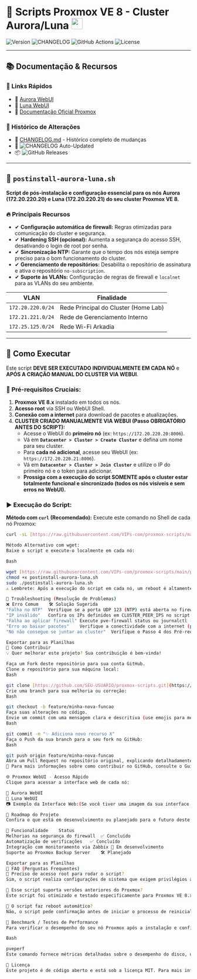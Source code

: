 # 🚀 Scripts Proxmox VE 8 - Cluster Aurora/Luna <img src="assets/proxmox-icon.png" width="30">

![Version](https://img.shields.io/github/v/release/VIPs-com/proxmox-scripts?include_prereleases&style=flat-square)
![CHANGELOG](https://img.shields.io/badge/CHANGELOG-auto--updated-brightgreen?style=flat-square)
![GitHub Actions](https://img.shields.io/github/actions/workflow/status/VIPs-com/proxmox-scripts/update-changelog.yml?style=flat-square)
![License](https://img.shields.io/badge/license-MIT-green?style=flat-square)

---

## 📚 Documentação & Recursos

### 📌 Links Rápidos
- 🔗 [Aurora WebUI](https://172.20.220.20:8006)
- 🔗 [Luna WebUI](https://172.20.220.21:8006)
- 📖 [Documentação Oficial Proxmox](https://pve.proxmox.com/wiki/Main_Page)

### 📌 Histórico de Alterações
- 📜 [CHANGELOG.md](CHANGELOG.md) - Histórico completo de mudanças
- 🔄 ![CHANGELOG Auto-Updated](https://img.shields.io/badge/CHANGELOG-auto--updated-brightgreen)
- 📦 ![GitHub Releases](https://img.shields.io/github/v/release/VIPs-com/proxmox-scripts?include_prereleases)

---

## 📌 `postinstall-aurora-luna.sh`

**Script de pós-instalação e configuração essencial para os nós Aurora (172.20.220.20) e Luna (172.20.220.21) do seu cluster Proxmox VE 8.**

### 🔥 Principais Recursos
- ✔ **Configuração automática de firewall:** Regras otimizadas para comunicação do cluster e segurança.
- ✔ **Hardening SSH (opcional):** Aumenta a segurança do acesso SSH, desativando o login de root por senha.
- ✔ **Sincronização NTP:** Garante que o tempo dos nós esteja sempre preciso para o bom funcionamento do cluster.
- ✔ **Gerenciamento de repositórios:** Desabilita o repositório de assinatura e ativa o repositório `no-subscription`.
- ✔ **Suporte às VLANs:** Configuração de regras de firewall e `localnet` para as VLANs do seu ambiente.

| VLAN | Finalidade |
|---|---|
| `172.20.220.0/24` | Rede Principal do Cluster (Home Lab) |
| `172.21.221.0/24` | Rede de Gerenciamento Interno |
| `172.25.125.0/24` | Rede Wi-Fi Arkadia |

---

## 🚀 Como Executar

Este script **DEVE SER EXECUTADO INDIVIDUALMENTE EM CADA NÓ** e **APÓS A CRIAÇÃO MANUAL DO CLUSTER VIA WEBUI**.

### 🧩 **Pré-requisitos Cruciais:**
1.  **Proxmox VE 8.x** instalado em todos os nós.
2.  **Acesso root** via SSH ou WebUI Shell.
3.  **Conexão com a internet** para download de pacotes e atualizações.
4.  **CLUSTER CRIADO MANUALMENTE VIA WEBUI (Passo OBRIGATÓRIO ANTES DO SCRIPT):**
    * Acesse o WebUI do **primeiro nó** (ex: `https://172.20.220.20:8006`).
    * Vá em **`Datacenter > Cluster > Create Cluster`** e defina um nome para seu cluster.
    * Para **cada nó adicional**, acesse seu WebUI (ex: `https://172.20.220.21:8006`).
    * Vá em **`Datacenter > Cluster > Join Cluster`** e utilize o IP do primeiro nó e o token para adicionar.
    * **Prossiga com a execução do script SOMENTE após o cluster estar totalmente funcional e sincronizado (todos os nós visíveis e sem erros no WebUI).**

### ▶️ **Execução do Script:**

**Método com `curl` (Recomendado):**
Execute este comando no Shell de cada nó Proxmox:
```bash
curl -sL [https://raw.githubusercontent.com/VIPs-com/proxmox-scripts/main/postinstall-aurora-luna.sh](https://raw.githubusercontent.com/VIPs-com/proxmox-scripts/main/postinstall-aurora-luna.sh) | bash

Método Alternativo com wget:
Baixe o script e execute-o localmente em cada nó:

Bash

wget [https://raw.githubusercontent.com/VIPs-com/proxmox-scripts/main/postinstall-aurora-luna.sh](https://raw.githubusercontent.com/VIPs-com/proxmox-scripts/main/postinstall-aurora-luna.sh)
chmod +x postinstall-aurora-luna.sh
sudo ./postinstall-aurora-luna.sh
⚠️ Lembrete: Após a execução do script em cada nó, um reboot é altamente recomendado para aplicar todas as configurações (o script perguntará se você deseja reiniciar).

🔄 Troubleshooting (Resolução de Problemas)
❌ Erro Comum	🛠️ Solução Sugerida
"Falha no NTP"	Verifique se a porta UDP 123 (NTP) está aberta no firewall e se há conectividade externa (ex: ping google.com).
"IP inválido"	Confira os IPs definidos em CLUSTER_PEER_IPS no script ou no arquivo /etc/proxmox-postinstall.conf se você o estiver utilizando.
"Falha ao aplicar firewall"	Execute pve-firewall status ou journalctl -xeu pve-firewall para verificar logs e erros específicos do serviço de firewall.
"Erro ao baixar pacotes"	Verifique a conectividade com a internet (ping ftp.debian.org) e se o comando apt update consegue acessar os repositórios.
"Nó não consegue se juntar ao cluster"	Verifique o Passo 4 dos Pré-requisitos: O cluster deve ser criado manualmente antes de rodar o script. Verifique também o status do firewall (pve-firewall status) e a conectividade entre os nós (ping, nc -zv IP PORTA).

Exportar para as Planilhas
🤝 Como Contribuir
💡 Quer melhorar este projeto? Sua contribuição é bem-vinda!

Faça um Fork deste repositório para sua conta GitHub.
Clone o repositório para sua máquina local:
Bash

git clone [https://github.com/SEU-USUARIO/proxmox-scripts.git](https://github.com/SEU-USUARIO/proxmox-scripts.git)
Crie uma branch para sua melhoria ou correção:
Bash

git checkout -b feature/minha-nova-funcao
Faça suas alterações no código.
Envie um commit com uma mensagem clara e descritiva (use emojis para melhor organização):
Bash

git commit -m "✨ Adiciona novo recurso X"
Faça o Push da sua branch para o seu fork no GitHub:
Bash

git push origin feature/minha-nova-funcao
Abra um Pull Request no repositório original, explicando detalhadamente sua contribuição! 🚀
🔗 Para mais informações sobre como contribuir no GitHub, consulte o Guia Oficial de Contribuição do GitHub.

🌐 Proxmox WebUI - Acesso Rápido
Clique para acessar a interface web de cada nó:

🔹 Aurora WebUI
🔹 Luna WebUI
📷 Exemplo da Interface Web:(Se você tiver uma imagem da sua interface Proxmox, salve-a em assets/proxmox-interface-example.png no seu repositório para que ela apareça aqui)

🚧 Roadmap do Projeto
Confira o que está em desenvolvimento ou planejado para o futuro deste projeto:

📌 Funcionalidade	Status
Melhorias na segurança do firewall	✅ Concluído
Automatização de verificações	✅ Concluído
Integração com monitoramento via Zabbix	🚀 Em desenvolvimento
Suporte ao Proxmox Backup Server	🛠️ Planejado

Exportar para as Planilhas
📌 FAQ (Perguntas Frequentes)
🔹 Preciso de acesso root para rodar o script?
Sim, o script realiza configurações de sistema que exigem privilégios administrativos (usuário root).

🔹 Esse script suporta versões anteriores do Proxmox?
Este script foi otimizado e testado especificamente para Proxmox VE 8.x. Embora algumas partes possam funcionar em versões anteriores, o comportamento ideal não é garantido e podem ocorrer erros.

🔹 O script faz reboot automático?
Não, o script pede confirmação antes de iniciar o processo de reinicialização do nó. Você tem a opção de adiar o reboot e fazê-lo manualmente mais tarde, se necessário.

🎯 Benchmark / Testes de Performance
Para verificar o desempenho do seu nó Proxmox após a instalação e configuração, você pode usar o comando pveperf diretamente no Shell:

Bash

pveperf
Este comando fornece métricas detalhadas sobre o desempenho do disco, uso da CPU e RAM, permitindo que você valide as melhorias no sistema.

📝 Licença
Este projeto é de código aberto e está sob a licença MIT. Para mais informações sobre os termos de uso e distribuição, consulte o arquivo LICENSE no repositório.
